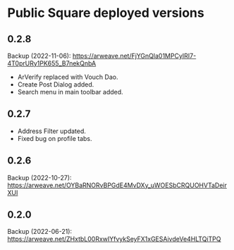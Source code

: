 # Public Square deployed versions

## 0.2.8
Backup (2022-11-06): https://arweave.net/FjYGnQla01MPCyIRI7-4T0prURy1PK655_B7nekQnbA
- ArVerify replaced with Vouch Dao.
- Create Post Dialog added.
- Search menu in main toolbar added.

## 0.2.7
- Address Filter updated.
- Fixed bug on profile tabs.

## 0.2.6
Backup (2022-10-27): https://arweave.net/OYBaRNORvBPGdE4MvDXy_uWOESbCRQUOHVTaDeirXUI

## 0.2.0
Backup (2022-06-21): https://arweave.net/ZHxtbL00RxwIYfvykSeyFX1xGESAivdeVe4HLTQiTPQ